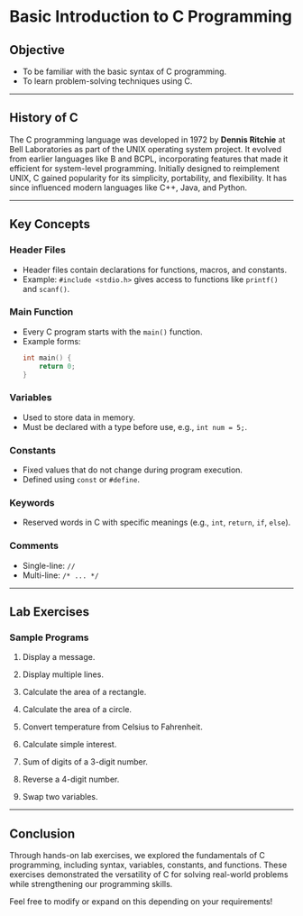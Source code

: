 # Basic Introduction to C Programming

## Objective
- To be familiar with the basic syntax of C programming.
- To learn problem-solving techniques using C.

---

## History of C
The C programming language was developed in 1972 by **Dennis Ritchie** at Bell Laboratories as part of the UNIX operating system project. It evolved from earlier languages like B and BCPL, incorporating features that made it efficient for system-level programming. Initially designed to reimplement UNIX, C gained popularity for its simplicity, portability, and flexibility. It has since influenced modern languages like C++, Java, and Python.

---

## Key Concepts

### Header Files
- Header files contain declarations for functions, macros, and constants.
- Example: `#include <stdio.h>` gives access to functions like `printf()` and `scanf()`.

### Main Function
- Every C program starts with the `main()` function.
- Example forms:
  ```c
  int main() {
      return 0;
  }
  ```

### Variables
- Used to store data in memory.
- Must be declared with a type before use, e.g., `int num = 5;`.

### Constants
- Fixed values that do not change during program execution.
- Defined using `const` or `#define`.

### Keywords
- Reserved words in C with specific meanings (e.g., `int`, `return`, `if`, `else`).

### Comments
- Single-line: `//`
- Multi-line: `/* ... */`

---

## Lab Exercises

### Sample Programs
1. Display a message.

2. Display multiple lines.

3. Calculate the area of a rectangle.

4. Calculate the area of a circle.

5. Convert temperature from Celsius to Fahrenheit.

6. Calculate simple interest.

7. Sum of digits of a 3-digit number.

8. Reverse a 4-digit number.

9. Swap two variables.

---

## Conclusion
Through hands-on lab exercises, we explored the fundamentals of C programming, including syntax, variables, constants, and functions. These exercises demonstrated the versatility of C for solving real-world problems while strengthening our programming skills.


Feel free to modify or expand on this depending on your requirements!